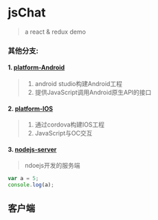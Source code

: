# jsChat
  > a react & redux demo
### 其他分支:
#### 1. [platform-Android](https://github.com/hping-jser/jsChat/tree/platform-Android "platform-Android") 
  >1. android studio构建Android工程
  >2. 提供JavaScript调用Android原生API的接口
#### 2. [platform-IOS](https://github.com/hping-jser/jsChat/tree/platform-IOS "platform-IOS")
  >1. 通过cordova构建IOS工程
  >2. JavaScript与OC交互
#### 3. [nodejs-server](https://github.com/hping-jser/jsChat/tree/nodejs-server "platform-Android") 
  > ndoejs开发的服务端


```js
var a = 5;
console.log(a);
```
## 客户端
